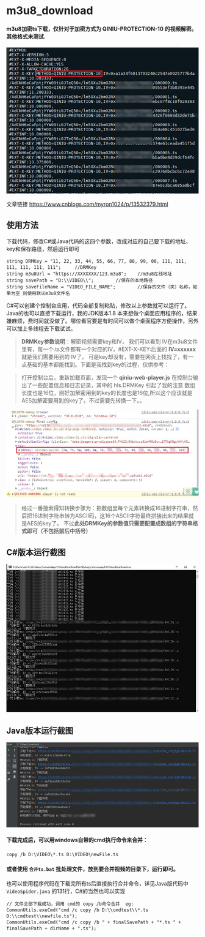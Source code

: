 # m3u8_download
#### m3u8加密ts下载，仅针对于加密方式为 QINIU-PROTECTION-10 的视频解密。其他格式未测试.

![m3u8](https://github.com/Myron1024/m3u8_download/blob/master/screenshot/m3u8.png?raw=true)

文章链接 https://www.cnblogs.com/myron1024/p/13532379.html

## 使用方法
下载代码，修改C#或Java代码的这四个参数，改成对应的自己要下载的地址、key和保存路径，然后运行即可
    
    string DRMKey = "11, 22, 33, 44, 55, 66, 77, 88, 99, 00, 111, 111, 111, 111, 111, 111";		//DRMKey
    string m3u8Url = "https://XXXXXXX/123.m3u8"; 	//m3u8在线地址
    string savePath = "D:\\VIDEO\\";		//保存的本地路径
    string saveFileName = "VIDEO_FILE_NAME";    	//保存的文件（夹）名称，如果为空 则使用默认m3u8文件名
   
C#可以创建个控制台应用，代码全部复制粘贴，修改以上参数就可以运行了。Java的也可以直接下载运行，我的JDK版本1.8
本来想做个桌面应用程序的，结果嫌麻烦，费时间就没做了。哪位看官要是有时间可以做个桌面程序方便操作，另外可以加上多线程去下载试试。

> **DRMKey参数说明**：解密视频需要key和IV， 我们可以看到 IV在m3u8文件里有，每一个.ts文件都有一个对应的IV，#EXT-X-KEY:后面的 **IV=xxxxxx** 就是我们需要用到的 IV了， 可是key却没有，需要在网页上找找了，有一点基础的基本都能找到。下面是我找到key的过程，仅供参考：

> 打开控制台后，重新加载页面，发现一个 **qiniu-web-player.js** 在控制台输出了一些配置信息和日志记录，其中的 hls.DRMKey 引起了我的注意
数组长度也是16位，刚好加解密用到的key的长度也是16位,所以这个应该就是AES加解密要用到的key了。不过需要先转换一下。。

![DRMKey](https://github.com/Myron1024/m3u8_download/blob/master/screenshot/DRMKey.png?raw=true)

> 经过一番搜索得知转换步骤为：把数组里每个元素转换成16进制字符串，然后把16进制字符串转为ASCII码，这16个ASCII字符最终拼接出来的结果就是AES的key了。
> 不过**此处DRMKey的参数值只需要配置成数组的字符串格式即可（不包括前后中括号）**

## C#版本运行截图
![csharp](https://github.com/Myron1024/m3u8_download/blob/master/screenshot/c%23.png?raw=true)

## Java版本运行截图
![java](https://github.com/Myron1024/m3u8_download/blob/master/screenshot/java.png?raw=true)


#### 下载完成后，可以用windows自带的cmd执行命令来合并：
`copy /b D:\VIDEO\*.ts D:\VIDEO\newFile.ts` 
#### 或者使用 `合并ts.bat` 批处理文件，放到要合并视频的目录下，运行即可。

也可以使用程序代码在下载完所有ts后直接执行合并命令，详见Java版代码中 `VideoSpider.java` 的131行，C#的当然也可以实现

    // 文件全部下载成功，调用 cmd的 copy /b命令合并  eg: CommonUtils.exeCmd("cmd /c copy /b D:\\cmdtest\\*.ts D:\\cmdtest\\newfile.ts");
    CommonUtils.exeCmd("cmd /c copy /b " + finalSavePath + "*.ts " + finalSavePath + dirName + ".ts");
    

